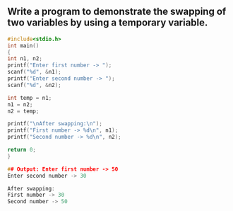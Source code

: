 ## Write a program to demonstrate the swapping of two variables by using a temporary variable.
```c
#include<stdio.h>
int main()
{
int n1, n2;
printf("Enter first number -> ");
scanf("%d", &n1);
printf("Enter second number -> ");
scanf("%d", &n2);

int temp = n1;
n1 = n2;
n2 = temp;

printf("\nAfter swapping:\n");
printf("First number -> %d\n", n1);
printf("Second number -> %d\n", n2);

return 0;
}

## Output: Enter first number -> 50
Enter second number -> 30

After swapping:
First number -> 30
Second number -> 50
```
